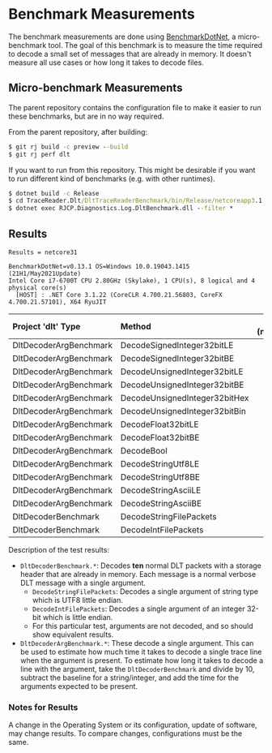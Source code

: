 # Benchmark Measurements

The benchmark measurements are done using
[BenchmarkDotNet](https://benchmarkdotnet.org/), a micro-benchmark tool. The
goal of this benchmark is to measure the time required to decode a small set of
messages that are already in memory. It doesn't measure all use cases or how
long it takes to decode files.

## Micro-benchmark Measurements

The parent repository contains the configuration file to make it easier to run
these benchmarks, but are in no way required.

From the parent repository, after building:

```cmd
$ git rj build -c preview --build
$ git rj perf dlt
```

If you want to run from this repository. This might be desirable if you want to
run different kind of benchmarks (e.g. with other runtimes).

```cmd
$ dotnet build -c Release
$ cd TraceReader.Dlt/DltTraceReaderBenchmark/bin/Release/netcoreapp3.1
$ dotnet exec RJCP.Diagnostics.Log.DltBenchmark.dll --filter *
```

## Results

```text
Results = netcore31

BenchmarkDotNet=v0.13.1 OS=Windows 10.0.19043.1415 (21H1/May2021Update)
Intel Core i7-6700T CPU 2.80GHz (Skylake), 1 CPU(s), 8 logical and 4 physical core(s)
  [HOST] : .NET Core 3.1.22 (CoreCLR 4.700.21.56803, CoreFX 4.700.21.57101), X64 RyuJIT
```

| Project 'dlt' Type     | Method                        | mean (netcore31) | stderr |
|:-----------------------|:------------------------------|-----------------:|-------:|
| DltDecoderArgBenchmark | DecodeSignedInteger32bitLE    | 12.83            | 0.08   |
| DltDecoderArgBenchmark | DecodeSignedInteger32bitBE    | 12.20            | 0.03   |
| DltDecoderArgBenchmark | DecodeUnsignedInteger32bitLE  | 12.55            | 0.05   |
| DltDecoderArgBenchmark | DecodeUnsignedInteger32bitBE  | 12.63            | 0.05   |
| DltDecoderArgBenchmark | DecodeUnsignedInteger32bitHex | 13.25            | 0.06   |
| DltDecoderArgBenchmark | DecodeUnsignedInteger32bitBin | 12.76            | 0.04   |
| DltDecoderArgBenchmark | DecodeFloat32bitLE            | 9.45             | 0.04   |
| DltDecoderArgBenchmark | DecodeFloat32bitBE            | 10.09            | 0.06   |
| DltDecoderArgBenchmark | DecodeBool                    | 9.04             | 0.05   |
| DltDecoderArgBenchmark | DecodeStringUtf8LE            | 56.66            | 0.29   |
| DltDecoderArgBenchmark | DecodeStringUtf8BE            | 58.75            | 0.25   |
| DltDecoderArgBenchmark | DecodeStringAsciiLE           | 47.27            | 0.11   |
| DltDecoderArgBenchmark | DecodeStringAsciiBE           | 45.99            | 0.19   |
| DltDecoderBenchmark    | DecodeStringFilePackets       | 3611.61          | 6.36   |
| DltDecoderBenchmark    | DecodeIntFilePackets          | 3126.10          | 8.46   |

Description of the test results:

* `DltDecoderBenchmark.*`: Decodes **ten** normal DLT packets with a storage
  header that are already in memory. Each message is a normal verbose DLT
  message with a single argument.
  * `DecodeStringFilePackets`: Decodes a single argument of string type which is
    UTF8 little endian.
  * `DecodeIntFilePackets`: Decodes a single argument of an integer 32-bit which
    is little endian.
  * For this particular test, arguments are not decoded, and so should show
    equivalent results.
* `DltDecoderArgBenchmark.*`: These decode a single argument. This can be used
  to estimate how much time it takes to decode a single trace line when the
  argument is present. To estimate how long it takes to decode a line with the
  argument, take the `DltDecoderBenchmark` and divide by 10, subtract the
  baseline for a string/integer, and add the time for the arguments expected to
  be present.

### Notes for Results

A change in the Operating System or its configuration, update of software, may
change results. To compare changes, configurations must be the same.
